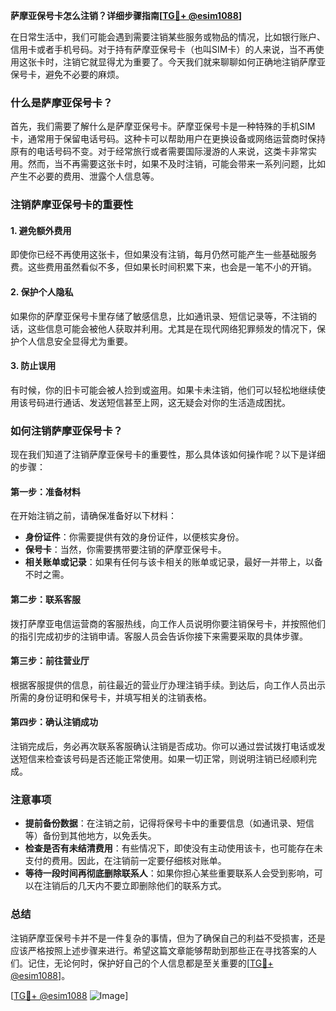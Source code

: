 **萨摩亚保号卡怎么注销？详细步骤指南[[TG💪+ @esim1088](https://t.me/s/esim1088)]**

在日常生活中，我们可能会遇到需要注销某些服务或物品的情况，比如银行账户、信用卡或者手机号码。对于持有萨摩亚保号卡（也叫SIM卡）的人来说，当不再使用这张卡时，注销它就显得尤为重要了。今天我们就来聊聊如何正确地注销萨摩亚保号卡，避免不必要的麻烦。

### 什么是萨摩亚保号卡？

首先，我们需要了解什么是萨摩亚保号卡。萨摩亚保号卡是一种特殊的手机SIM卡，通常用于保留电话号码。这种卡可以帮助用户在更换设备或网络运营商时保持原有的电话号码不变。对于经常旅行或者需要国际漫游的人来说，这类卡非常实用。然而，当不再需要这张卡时，如果不及时注销，可能会带来一系列问题，比如产生不必要的费用、泄露个人信息等。

### 注销萨摩亚保号卡的重要性

#### 1. 避免额外费用
即使你已经不再使用这张卡，但如果没有注销，每月仍然可能产生一些基础服务费。这些费用虽然看似不多，但如果长时间积累下来，也会是一笔不小的开销。

#### 2. 保护个人隐私
如果你的萨摩亚保号卡里存储了敏感信息，比如通讯录、短信记录等，不注销的话，这些信息可能会被他人获取并利用。尤其是在现代网络犯罪频发的情况下，保护个人信息安全显得尤为重要。

#### 3. 防止误用
有时候，你的旧卡可能会被人捡到或盗用。如果卡未注销，他们可以轻松地继续使用该号码进行通话、发送短信甚至上网，这无疑会对你的生活造成困扰。

### 如何注销萨摩亚保号卡？

现在我们知道了注销萨摩亚保号卡的重要性，那么具体该如何操作呢？以下是详细的步骤：

#### 第一步：准备材料
在开始注销之前，请确保准备好以下材料：
- **身份证件**：你需要提供有效的身份证件，以便核实身份。
- **保号卡**：当然，你需要携带要注销的萨摩亚保号卡。
- **相关账单或记录**：如果有任何与该卡相关的账单或记录，最好一并带上，以备不时之需。

#### 第二步：联系客服
拨打萨摩亚电信运营商的客服热线，向工作人员说明你要注销保号卡，并按照他们的指引完成初步的注销申请。客服人员会告诉你接下来需要采取的具体步骤。

#### 第三步：前往营业厅
根据客服提供的信息，前往最近的营业厅办理注销手续。到达后，向工作人员出示所需的身份证明和保号卡，并填写相关的注销表格。

#### 第四步：确认注销成功
注销完成后，务必再次联系客服确认注销是否成功。你可以通过尝试拨打电话或发送短信来检查该号码是否还能正常使用。如果一切正常，则说明注销已经顺利完成。

### 注意事项

- **提前备份数据**：在注销之前，记得将保号卡中的重要信息（如通讯录、短信等）备份到其他地方，以免丢失。
- **检查是否有未结清费用**：有些情况下，即使没有主动使用该卡，也可能存在未支付的费用。因此，在注销前一定要仔细核对账单。
- **等待一段时间再彻底删除联系人**：如果你担心某些重要联系人会受到影响，可以在注销后的几天内不要立即删除他们的联系方式。

### 总结

注销萨摩亚保号卡并不是一件复杂的事情，但为了确保自己的利益不受损害，还是应该严格按照上述步骤来进行。希望这篇文章能够帮助到那些正在寻找答案的人们。记住，无论何时，保护好自己的个人信息都是至关重要的[[TG💪+ @esim1088](https://t.me/s/esim1088)]。

[[TG💪+ @esim1088](https://t.me/s/esim1088) ![Image](https://i.postimg.cc/4NQfJmqS/Snipaste-2025-05-13-00-14-12.png)]